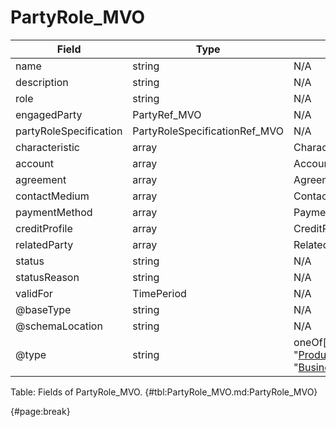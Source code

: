 <!--
    ATTENTION: This file was generated via gradle!
               Do NOT manually edit this file! Any such changes will be overwritten!
-->

# PartyRole_MVO

| Field | Type | Format | Required |
| ------- | ------- | ------- | --- |
| name | string | N/A | Yes |
| description | string | N/A | No |
| role | string | N/A | No |
| engagedParty | PartyRef_MVO | N/A | Yes |
| partyRoleSpecification | PartyRoleSpecificationRef_MVO | N/A | No |
| characteristic | array | Characteristic_MVO | No |
| account | array | AccountRef_MVO | No |
| agreement | array | AgreementRef_MVO | No |
| contactMedium | array | ContactMedium_MVO | No |
| paymentMethod | array | PaymentMethodRef_MVO | No |
| creditProfile | array | CreditProfile_MVO | No |
| relatedParty | array | RelatedPartyOrPartyRole_MVO | No |
| status | string | N/A | No |
| statusReason | string | N/A | No |
| validFor | TimePeriod | N/A | No |
| @baseType | string | N/A | No |
| @schemaLocation | string | N/A | No |
| @type | string | oneOf["PartyRole", "[Supplier](#supplier_mvo)", "[Producer](#producer_mvo)", "[Consumer](#consumer_mvo)", "[BusinessPartner](#businesspartner_mvo)"] | Yes |

Table: Fields of PartyRole_MVO. {#tbl:PartyRole_MVO.md:PartyRole_MVO}

{#page:break}
